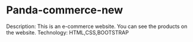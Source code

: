﻿# Panda-commerce-new
Description: This is an e-commerce website. You can see the products on the website.
Technology: HTML,CSS,BOOTSTRAP
